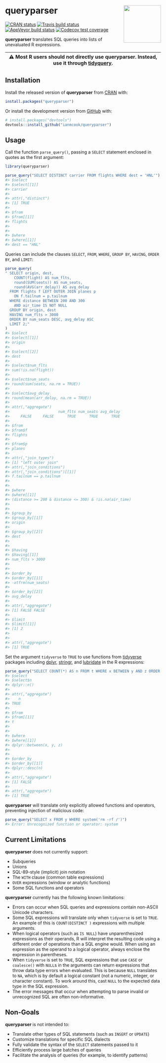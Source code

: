 
<!-- README.md is generated from README.Rmd. Please edit that file -->

# queryparser <img src="man/figures/logo.png" align="right" width="120" />

<!-- badges: start -->

[![CRAN
status](https://www.r-pkg.org/badges/version/queryparser)](https://cran.r-project.org/package=queryparser)
[![Travis build
status](https://travis-ci.org/ianmcook/queryparser.svg?branch=master)](https://travis-ci.org/ianmcook/queryparser)
[![AppVeyor build
status](https://ci.appveyor.com/api/projects/status/github/ianmcook/queryparser?branch=master&svg=true)](https://ci.appveyor.com/project/ianmcook/queryparser)
[![Codecov test
coverage](https://codecov.io/gh/ianmcook/queryparser/branch/master/graph/badge.svg)](https://codecov.io/gh/ianmcook/queryparser?branch=master)
<!-- badges: end -->

**queryparser** translates SQL queries into lists of unevaluated R
expressions.

| ⚠️ Most R users should not directly use queryparser. Instead, use it through [tidyquery](https://github.com/ianmcook/tidyquery). |
| -------------------------------------------------------------------------------------------------------------------------------- |

## Installation

Install the released version of **queryparser** from
[CRAN](https://CRAN.R-project.org/package=queryparser) with:

``` r
install.packages("queryparser")
```

Or install the development version from
[GitHub](https://github.com/ianmcook/queryparser) with:

``` r
# install.packages("devtools")
devtools::install_github("ianmcook/queryparser")
```

## Usage

Call the function `parse_query()`, passing a `SELECT` statement enclosed
in quotes as the first argument:

``` r
library(queryparser)

parse_query("SELECT DISTINCT carrier FROM flights WHERE dest = 'HNL'")
#> $select
#> $select[[1]]
#> carrier
#> 
#> attr(,"distinct")
#> [1] TRUE
#> 
#> $from
#> $from[[1]]
#> flights
#> 
#> 
#> $where
#> $where[[1]]
#> dest == "HNL"
```

Queries can include the clauses `SELECT`, `FROM`, `WHERE`, `GROUP BY`,
`HAVING`, `ORDER BY`, and `LIMIT`:

``` r
parse_query(
" SELECT origin, dest,
    COUNT(flight) AS num_flts,
    round(SUM(seats)) AS num_seats,
    round(AVG(arr_delay)) AS avg_delay
  FROM flights f LEFT OUTER JOIN planes p
    ON f.tailnum = p.tailnum
  WHERE distance BETWEEN 200 AND 300
    AND air_time IS NOT NULL
  GROUP BY origin, dest
  HAVING num_flts > 3000
  ORDER BY num_seats DESC, avg_delay ASC
  LIMIT 2;"
)
#> $select
#> $select[[1]]
#> origin
#> 
#> $select[[2]]
#> dest
#> 
#> $select$num_flts
#> sum(!is.na(flight))
#> 
#> $select$num_seats
#> round(sum(seats, na.rm = TRUE))
#> 
#> $select$avg_delay
#> round(mean(arr_delay, na.rm = TRUE))
#> 
#> attr(,"aggregate")
#>                      num_flts num_seats avg_delay 
#>     FALSE     FALSE      TRUE      TRUE      TRUE 
#> 
#> $from
#> $from$f
#> flights
#> 
#> $from$p
#> planes
#> 
#> attr(,"join_types")
#> [1] "left outer join"
#> attr(,"join_conditions")
#> attr(,"join_conditions")[[1]]
#> f.tailnum == p.tailnum
#> 
#> 
#> $where
#> $where[[1]]
#> (distance >= 200 & distance <= 300) & !is.na(air_time)
#> 
#> 
#> $group_by
#> $group_by[[1]]
#> origin
#> 
#> $group_by[[2]]
#> dest
#> 
#> 
#> $having
#> $having[[1]]
#> num_flts > 3000
#> 
#> 
#> $order_by
#> $order_by[[1]]
#> -xtfrm(num_seats)
#> 
#> $order_by[[2]]
#> avg_delay
#> 
#> attr(,"aggregate")
#> [1] FALSE FALSE
#> 
#> $limit
#> $limit[[1]]
#> [1] 2
#> 
#> 
#> attr(,"aggregate")
#> [1] TRUE
```

Set the argument `tidyverse` to `TRUE` to use functions from
[tidyverse](https://www.tidyverse.org) packages including
[dplyr](https://dplyr.tidyverse.org),
[stringr](https://stringr.tidyverse.org), and
[lubridate](https://lubridate.tidyverse.org) in the R expressions:

``` r
parse_query("SELECT COUNT(*) AS n FROM t WHERE x BETWEEN y AND z ORDER BY n DESC", tidyverse = TRUE)
#> $select
#> $select$n
#> dplyr::n()
#> 
#> attr(,"aggregate")
#>    n 
#> TRUE 
#> 
#> $from
#> $from[[1]]
#> t
#> 
#> 
#> $where
#> $where[[1]]
#> dplyr::between(x, y, z)
#> 
#> 
#> $order_by
#> $order_by[[1]]
#> dplyr::desc(n)
#> 
#> attr(,"aggregate")
#> [1] FALSE
#> 
#> attr(,"aggregate")
#> [1] TRUE
```

**queryparser** will translate only explicitly allowed functions and
operators, preventing injection of malicious code:

``` r
parse_query("SELECT x FROM y WHERE system('rm -rf /')")
#> Error: Unrecognized function or operator: system
```

## Current Limitations

**queryparser** does not currently support:

  - Subqueries
  - Unions
  - SQL-89-style (implicit) join notation
  - The `WITH` clause (common table expressions)
  - `OVER` expressions (window or analytic functions)
  - Some SQL functions and operators

**queryparser** currently has the following known limitations:

  - Errors can occur when SQL queries and expressions contain non-ASCII
    Unicode characters.
  - Some SQL expressions will translate only when `tidyverse` is set to
    `TRUE`. An example of this is `COUNT(DISTINCT )` expressions with
    multiple arguments.
  - When logical operators (such as `IS NULL`) have unparenthesized
    expressions as their operands, R will interpret the resulting code
    using a different order of operations than a SQL engine would. When
    using an expression as the operand to a logical operator, always
    enclose the expression in parentheses.
  - When `tidyverse` is set to `TRUE`, SQL expressions that use `CASE`
    or `coalesce()` with `NULL`s in the arguments can return expressions
    that throw data type errors when evaluated. This is because `NULL`
    translates to `NA`, which is by default a logical constant (not a
    numeric, integer, or character constant). To work around this, cast
    `NULL` to the expected data type in the SQL expression.
  - The error messages that occur when attempting to parse invalid or
    unrecognized SQL are often non-informative.

## Non-Goals

**queryparser** is not intended to:

  - Translate other types of SQL statements (such as `INSERT` or
    `UPDATE`)
  - Customize translations for specific SQL dialects
  - Fully validate the syntax of the `SELECT` statements passed to it
  - Efficiently process large batches of queries
  - Facilitate the analysis of queries (for example, to identify
    patterns)
